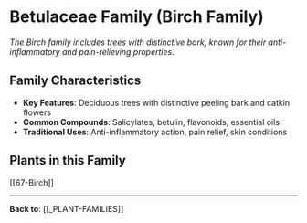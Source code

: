 # Betulaceae Family (Birch Family)

*The Birch family includes trees with distinctive bark, known for their anti-inflammatory and pain-relieving properties.*

## Family Characteristics
- **Key Features**: Deciduous trees with distinctive peeling bark and catkin flowers
- **Common Compounds**: Salicylates, betulin, flavonoids, essential oils
- **Traditional Uses**: Anti-inflammatory action, pain relief, skin conditions

## Plants in this Family

[[67-Birch]]

---

**Back to**: [[_PLANT-FAMILIES]]